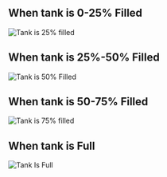 ## When tank is 0-25% Filled
![Tank is 25% filled](https://user-images.githubusercontent.com/98874290/157168515-0fa2a946-cc97-41d6-921d-3d67718830b5.png)
## When tank is 25%-50% Filled
![Tank is 50% Filled](https://user-images.githubusercontent.com/98874290/157168537-ab8909d5-f95b-443b-ae2c-035a1021d846.png)
## When tank is 50-75% Filled
![Tank is 75% filled](https://user-images.githubusercontent.com/98874290/157168541-d50509f9-1191-40a9-8a08-0dd00a2d6d14.png)
## When tank is Full
![Tank Is Full](https://user-images.githubusercontent.com/98874290/157168558-551ef979-a05a-43ce-bc3e-9ce3c8097546.png)

